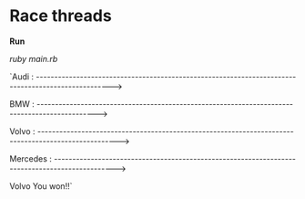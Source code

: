 # Race threads
**Run** 

_ruby main.rb_

`Audi     : --------------------------------------------------------------------------------------------------->

BMW      : ---------------------------------------------------------------------------------------------->

Volvo    : ---------------------------------------------------------------------------------------------------->

Mercedes : ----------------------------------------------------------------------------------------------->

Volvo You won!!`
